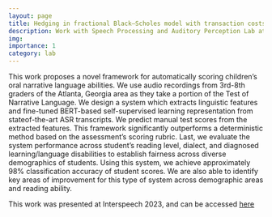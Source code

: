 ```yaml
---
layout: page
title: Hedging in fractional Black–Scholes model with transaction costs
description: Work with Speech Processing and Auditory Perception Lab at UCLA
img: 
importance: 1
category: lab
---
```


This work proposes a novel framework for automatically scoring children’s oral narrative language abilities. We use audio recordings from 3rd-8th graders of the Atlanta, Georgia area as they take a portion of the Test of Narrative Language. We design a system which extracts linguistic features and fine-tuned BERT-based self-supervised learning representation from stateof-the-art ASR transcripts. We predict manual test scores from the extracted features. This framework significantly outperforms a deterministic method based on the assessment’s scoring rubric. Last, we evaluate the system performance across student’s reading level, dialect, and diagnosed learning/language disabilities to establish fairness across diverse demographics of students. Using this system, we achieve approximately 98% classification accuracy of student scores. We are also able to identify key areas of improvement for this type of system across demographic areas and reading ability.

This work was presented at Interspeech 2023, and can be accessed <a href="https://www.isca-speech.org/archive/interspeech_2023/johnson23_interspeech.html"> here</a>